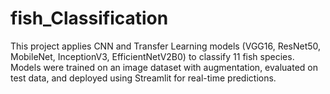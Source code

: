 # fish_Classification
This project applies CNN and Transfer Learning models (VGG16, ResNet50, MobileNet, InceptionV3, EfficientNetV2B0) to classify 11 fish species. Models were trained on an image dataset with augmentation, evaluated on test data, and deployed using Streamlit for real-time predictions.

